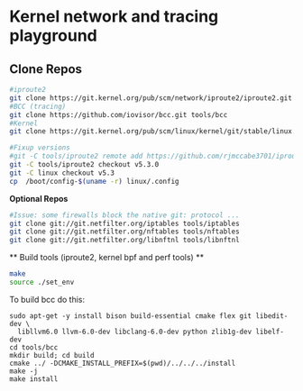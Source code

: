 # Kernel network and tracing playground


## Clone Repos

```bash
#iproute2
git clone https://git.kernel.org/pub/scm/network/iproute2/iproute2.git tools/iproute2
#BCC (tracing)
git clone https://github.com/iovisor/bcc.git tools/bcc
#Kernel
git clone https://git.kernel.org/pub/scm/linux/kernel/git/stable/linux.git

#Fixup versions
#git -C tools/iproute2 remote add https://github.com/rjmccabe3701/iproute2.git
git -C tools/iproute2 checkout v5.3.0
git -C linux checkout v5.3
cp  /boot/config-$(uname -r) linux/.config

```

**Optional Repos**

```bash
#Issue: some firewalls block the native git: protocol ...
git clone git://git.netfilter.org/iptables tools/iptables
git clone git://git.netfilter.org/nftables tools/nftables
git clone git://git.netfilter.org/libnftnl tools/libnftnl
```


** Build tools (iproute2, kernel bpf and perf tools) **

```bash
make
source ./set_env
```


To build bcc do this:

```
sudo apt-get -y install bison build-essential cmake flex git libedit-dev \
  libllvm6.0 llvm-6.0-dev libclang-6.0-dev python zlib1g-dev libelf-dev
cd tools/bcc
mkdir build; cd build
cmake ../ -DCMAKE_INSTALL_PREFIX=$(pwd)/../../../install
make -j
make install
```

